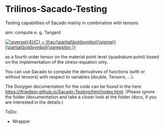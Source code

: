 # Trilinos-Sacado-Testing
Testing capabilities of Sacado mainly in combination with tensors

aim: compute e. g. Tangent

<a href="https://www.codecogs.com/eqnedit.php?latex=\overset{4}{C}&space;=&space;\frac{\partial\boldsymbol{\sigma}}{\partial\boldsymbol{\varepsilon&space;}}" target="_blank"><img src="https://latex.codecogs.com/gif.latex?\overset{4}{C}&space;=&space;\frac{\partial\boldsymbol{\sigma}}{\partial\boldsymbol{\varepsilon&space;}}" title="\overset{4}{C} = \frac{\partial\boldsymbol{\sigma}}{\partial\boldsymbol{\varepsilon }}" /></a>

as a fourth order tensor on the material point level (quadrature point) based on the implementation of the stress-equation only.

You can use Sacado to compute the derivatives of functions (with or without tensors) with respect to variables (double, Tensors, ...).

The Doxygen documentation for the code can be found in the here https://jfriedlein.github.io/Sacado-Testing/html/index.html. (Please ignore the folder /documentation and take a closer look at the folder /docs, if you are interested in the details.)

ToDo:
- Wrapper

